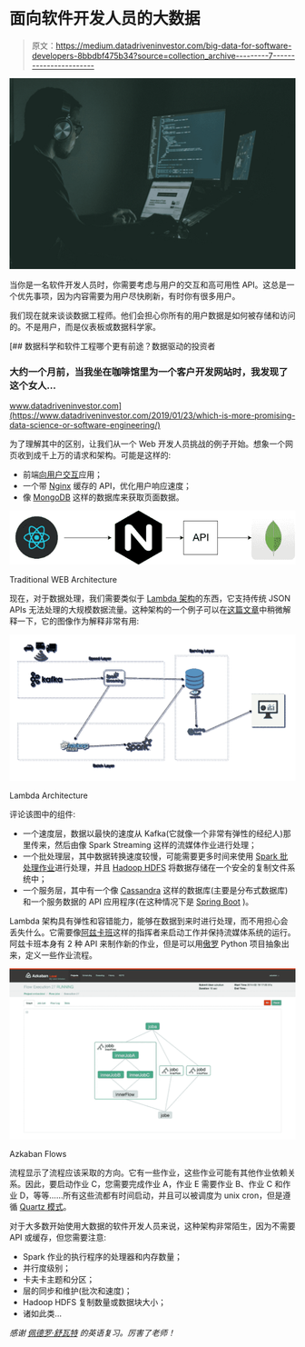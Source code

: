 # 面向软件开发人员的大数据

> 原文：<https://medium.datadriveninvestor.com/big-data-for-software-developers-8bbdbf475b34?source=collection_archive---------7----------------------->

![](img/5982e468a0e58d5bce1cf9c4d9429801.png)

当你是一名软件开发人员时，你需要考虑与用户的交互和高可用性 API。这总是一个优先事项，因为内容需要为用户尽快刷新，有时你有很多用户。

我们现在就来谈谈数据工程师。他们会担心你所有的用户数据是如何被存储和访问的。不是用户，而是仪表板或数据科学家。

[](https://www.datadriveninvestor.com/2019/01/23/which-is-more-promising-data-science-or-software-engineering/) [## 数据科学和软件工程哪个更有前途？数据驱动的投资者

### 大约一个月前，当我坐在咖啡馆里为一个客户开发网站时，我发现了这个女人…

www.datadriveninvestor.com](https://www.datadriveninvestor.com/2019/01/23/which-is-more-promising-data-science-or-software-engineering/) 

为了理解其中的区别，让我们从一个 Web 开发人员挑战的例子开始。想象一个网页收到成千上万的请求和架构。可能是这样的:

*   前端[向用户交互](https://reactjs.org/)应用；
*   一个带 [Nginx](https://www.nginx.com/) 缓存的 API，优化用户响应速度；
*   像 [MongoDB](https://www.nginx.com/) 这样的数据库来获取页面数据。

![](img/0b63ae116e8fbbe395d1ae3452f5c35e.png)

Traditional WEB Architecture

现在，对于数据处理，我们需要类似于 [Lambda 架构](http://lambda-architecture.net/)的东西，它支持传统 JSON APIs 无法处理的大规模数据流量。这种架构的一个例子可以在[这篇文章](https://towardsdatascience.com/lambda-architecture-how-to-build-a-big-data-pipeline-part-1-8b56075e83fe)中稍微解释一下，它的图像作为解释非常有用:

![](img/5a1f195c6bca3a3b845f596e6033374f.png)

Lambda Architecture

评论该图中的组件:

*   一个速度层，数据以最快的速度从 Kafka(它就像一个非常有弹性的经纪人)那里传来，然后由像 Spark Streaming 这样的流媒体作业进行处理；
*   一个批处理层，其中数据转换速度较慢，可能需要更多时间来使用 [Spark 批处理作业](https://spark.apache.org/)进行处理，并且 [Hadoop HDFS](https://hadoop.apache.org/) 将数据存储在一个安全的复制文件系统中；
*   一个服务层，其中有一个像 [Cassandra](http://cassandra.apache.org/) 这样的数据库(主要是分布式数据库)和一个服务数据的 API 应用程序(在这种情况下是 [Spring Boot](https://spring.io/projects/spring-boot) )。

Lambda 架构具有弹性和容错能力，能够在数据到来时进行处理，而不用担心会丢失什么。它需要像[阿兹卡班](https://azkaban.github.io/)这样的指挥者来启动工作并保持流媒体系统的运行。阿兹卡班本身有 2 种 API 来制作新的作业，但是可以用[傲罗](https://github.com/globocom/auror-core) Python 项目抽象出来，定义一些作业流程。

![](img/108683cb73b134afbf45fd1e21b539b7.png)

Azkaban Flows

流程显示了流程应该采取的方向。它有一些作业，这些作业可能有其他作业依赖关系。因此，要启动作业 C，您需要完成作业 A，作业 E 需要作业 B、作业 C 和作业 D，等等……所有这些流都有时间启动，并且可以被调度为 unix cron，但是遵循 [Quartz 模式](http://www.quartz-scheduler.org/documentation/quartz-2.3.0/tutorials/crontrigger.html)。

对于大多数开始使用大数据的软件开发人员来说，这种架构非常陌生，因为不需要 API 或缓存，但您需要注意:

*   Spark 作业的执行程序的处理器和内存数量；
*   并行度级别；
*   卡夫卡主题和分区；
*   层的同步和维护(批次和速度)；
*   Hadoop HDFS 复制数量或数据块大小；
*   诸如此类…

*感谢* [*佩德罗·舒瓦特*](https://www.linkedin.com/in/pedro-schuwarte-a2b716127/) *的英语复习。厉害了老师！*